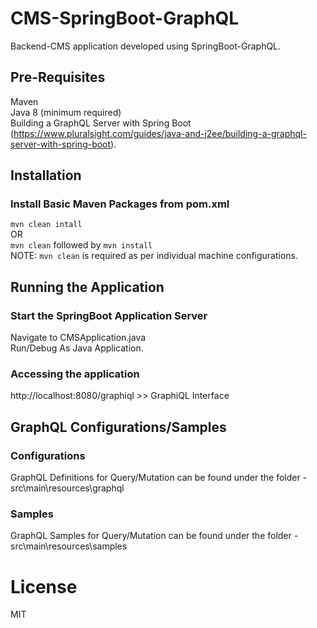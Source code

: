 # CMS-SpringBoot-GraphQL
Backend-CMS application developed using SpringBoot-GraphQL.

## Pre-Requisites
Maven  
Java 8 (minimum required)  
Building a GraphQL Server with Spring Boot (https://www.pluralsight.com/guides/java-and-j2ee/building-a-graphql-server-with-spring-boot). 

## Installation
### Install Basic Maven Packages from pom.xml
`mvn clean intall`  
OR  
`mvn clean` followed by `mvn install`  
NOTE: `mvn clean` is required as per individual machine configurations.

## Running the Application
### Start the SpringBoot Application Server
Navigate to CMSApplication.java  
Run/Debug As Java Application.

### Accessing the application
http://localhost:8080/graphiql >> GraphiQL Interface

## GraphQL Configurations/Samples
### Configurations
GraphQL Definitions for Query/Mutation can be found under the folder - src\main\resources\graphql

### Samples
GraphQL Samples for Query/Mutation can be found under the folder - src\main\resources\samples

# License
MIT
